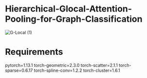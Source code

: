 # Hierarchical-Glocal-Attention-Pooling-for-Graph-Classification
![G-Local (1)](https://github.com/user-attachments/assets/fbe4816f-ba39-4c52-8293-113f9e941b4e)



# Requirements
pytorch=1.13.1
torch-geometric=2.3.0
torch-scatter=2.1.1
torch-sparse=0.6.17
torch-spline-conv=1.2.2
torch-cluster=1.6.1
